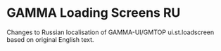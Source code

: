 # GAMMA Loading Screens RU

Changes to Russian localisation of GAMMA-UI/GMTOP ui.st.loadscreen based on original English text. 

